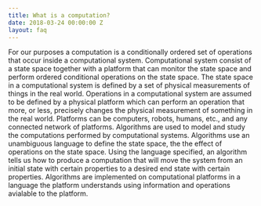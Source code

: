 ```yaml
---
title: What is a computation?
date: 2018-03-24 00:00:00 Z
layout: faq
---
```

For our purposes a computation is a conditionally ordered set of operations that occur inside a computational system.  Computational system consist of a state space together with a platform that can monitor the state space and perform ordered conditional operations on the state space.  The state space in a computational system is defined by a set of physical measurements of things in the real world.  Operations in a computational system are assumed to be defined by a physical platform which can perform an operation that more, or less, precisely changes the physical measurement of something in the real world.  Platforms can be computers, robots, humans, etc., and any connected network of platforms.  Algorithms are used to model and study the computations performed by computational systems.  Algorithms use an unambiguous language to define the state space, the the effect of operations on the state space.  Using the language specified, an algorithm tells us how to produce a computation that will move the system from an initial state with certain properties to a desired end state with certain properties.  Algorithms are implemented on computational platforms in a language the platform understands using information and operations avialable to the platform.
